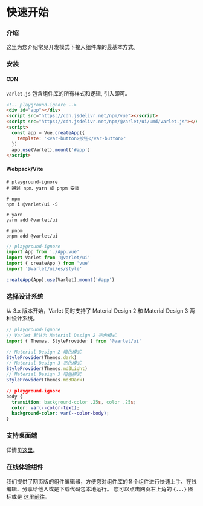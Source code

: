 # 快速开始

### 介绍

这里为您介绍常见开发模式下接入组件库的最基本方式。

### 安装

#### CDN

`varlet.js` 包含组件库的所有样式和逻辑, 引入即可。

```html
<!-- playground-ignore -->
<div id="app"></div>
<script src="https://cdn.jsdelivr.net/npm/vue"></script>
<script src="https://cdn.jsdelivr.net/npm/@varlet/ui/umd/varlet.js"></script>
<script>
  const app = Vue.createApp({
    template: '<var-button>按钮</var-button>'
  })
  app.use(Varlet).mount('#app')
</script>
```

#### Webpack/Vite

```shell
# playground-ignore
# 通过 npm、yarn 或 pnpm 安装

# npm
npm i @varlet/ui -S

# yarn
yarn add @varlet/ui

# pnpm
pnpm add @varlet/ui
```

```js
// playground-ignore
import App from './App.vue'
import Varlet from '@varlet/ui'
import { createApp } from 'vue'
import '@varlet/ui/es/style'

createApp(App).use(Varlet).mount('#app')
```

### 选择设计系统

从 3.x 版本开始，Varlet 同时支持了 Material Design 2 和 Material Design 3 两种设计系统。

```js
// playground-ignore
// Varlet 默认为 Material Design 2 亮色模式
import { Themes, StyleProvider } from '@varlet/ui'

// Material Design 2 暗色模式
StyleProvider(Themes.dark)
// Material Design 3 亮色模式
StyleProvider(Themes.md3Light)
// Material Design 3 暗色模式
StyleProvider(Themes.md3Dark)
```

```css
// playground-ignore
body {
  transition: background-color .25s, color .25s;
  color: var(--color-text);
  background-color: var(--color-body);
}
```

### 支持桌面端

详情见[这里](#/en-US/browserAdaptation)。

### 在线体验组件

我们提供了网页版的组件编辑器，方便您对组件库的各个组件进行快速上手、在线编辑、分享给他人或是下载代码包本地运行。
您可以点击网页右上角的 `{...}` 图标或是 [这里前往](https://varlet.gitee.io/varlet-ui-playground)。